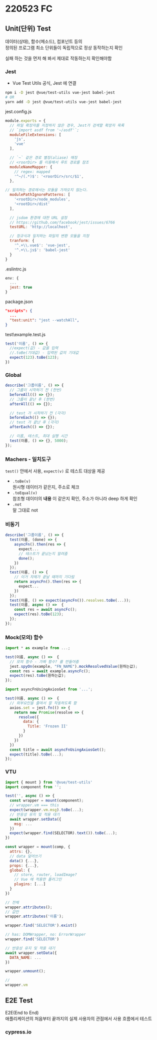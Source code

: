 # 220523 FC

## Unit(단위) Test
데이터(상태), 함수(메소드), 컴포넌트 등의  
정의된 프로그램 최소 단위들이 독립적으로 정상 동작하는지 확인  

실패 하는 것을 먼저 해 봐서 제대로 작동하는지 확인해야함

### Jest
- Vue Test Utils
  공식, Jest 에 연결

```sh
npm i -D jest @vue/test-utils vue-jest babel-jest
# OR
yarn add -D jest @vue/test-utils vue-jest babel-jest
```

jest.config.js
```js
module.exports = {
  // 파일 확장자를 지정하지 않은 경우, Jest가 검색할 확장자 목록
  // `import asdf from '~/asdf'`;
  moduleFileExtensions: [
    'js',
    'vue'
  ],

  // `~` 같은 경로 별칭(aliase) 매칭
  // <roorDir> 를 이용해서 루트 경로를 참조
  moduleNameMapper: {
    // regex: mapped
    '^~/(.*)$': '<roorDir>/src/$1',
  },

// 일치하는 경로에서는 모듈을 가져오지 않는다.
  modulePathIgnorePatterns: [
    '<rootDir>/node_modules',
    '<rootDir>/dist'
  ],

  // jsdom 환경에 대한 URL 설정
  // https://github.com/facebook/jest/issues/6766
  testURL: 'http://localhost',

  // 정규식과 일치하는 파일의 변환 모듈을 지정
  tranform: {
    '^.+\\.vue$': 'vue-jest',
    '^.+\\.js$': 'babel-jest'
  }
}
```

.eslintrc.js
```js
env: {
  ...
  jest: true
}
```

package.json
```json
"scripts": {
  ...
  "test:unit": "jest --watchAll",
}
```
test\example.test.js
```js
test('이름', () => {
  //expect(값) - 값을 입력
  //.toBe(기대값) - 입력된 값의 기대값
  expect(123).toBe(123);
})
```

### Global
```js
describe('그룹이름', () => {
  // 그룹이 시작하기 전 (한번)
  beforeAll(() => {});
  // 그룹이 끝난 후 (한번)
  afterAll(() => {});

  // test 가 시작하기 전 (각각)
  beforeEach(() => {});
  // test 가 끝난 후 (각각)
  afterEach(() => {});

  // 이름, 테스트, 최대 실행 시간
  test(이름, () => {}, 5000);
});
```

### Machers - 일치도구
`test()` 안에서 사용, `expect(v)` 로 테스트 대상을 제공
- `.toBe(v)`  
  원시형 데이터가 같은지, 주소로 체크
- `.toEqual(v)`  
  참조형 데이터의 **내용** 이 같은지 확인, 주소가 아니라 deep 하게 확인  
- `.not`  
  말 그대로 not

### 비동기
```js
describe('그룹이름', () => {
  test(이름, (done) => {
    asyncFn().then(res => {
      expect...
      // 테스트가 끝났는지 알려줌
      done();
    })
  });
  test(이름, () => {
    // 이거 자체가 끝날 때까지 기다림
    return asyncFn().then(res => {
      expect...
    })
  });
  test(이름, () => expect(asyncFn()).resolves.toBe(...));
  test(이름, async () =>  {
    const res = await asyncFc();
    expect(res).toBe(123);
  });
});

```

### Mock(모의) 함수
```js
import * as example from ...;

test(이름, async () =>  {
  // 모의 함수 - 가짜 함수? 를 만들어줌
  jest.spyOn(example, "FN_NAME").mockResolvedValue(원하는값);
  const res = await example.asyncFc();
  expect(res).toBe(원하는값);
});

import asyncFnUsingAxiosGet from '...';

test(이름, async () =>  {
  // 외부요인을 줄여서 잘 작동하도록 함
  axios.set = jest.fn(() => {
    return new Promise(resolve => {
      resolve({
        data: {
          Title: 'Frozen II'
        }
      })
    })
  })
  const title = await asyncFnUsingAxiosGet();
  expect(title).toBe(...);
});

```

### VTU
```js
import { mount } from '@vue/test-utils'
import component from '';

test('', async () => {
  const wrapper = mount(component);
  // wrapper.vm === this
  expect(wrapper.vm.msg).toBe(...);
  // 반응성 유지 및 적용 대기
  await wrapper.setData({
    msg: ...
  })
  expect(wrapper.find(SELECTOR).text()).toBe(...);
})

const wrapper = mount(comp, {
  attrs: {},
  // data 덮어쓰기
  data() {...},
  props: {...},
  global: {
    // store, router, loadImage?
    // Vue 에 적용한 플러그인
    plugins: [...]
  }
})

// 전체
wrapper.attributes();
// 값만
wrapper.attributes('이름');

wrapper.find('SELECTOR').exist()

// has: DOMWrapper, no: ErrorWrapper
wrapper.find('SELECTOR')

// 반응성 유지 및 적용 대기
await wrapper.setData({
  DATA_NAME: ...
})

wrapper.unmount();

//
wrapper.vm

```


## E2E Test
E2E(End to End)  
애플리케이션의 처음부터 끝까지의 실제 사용자의 관점에서 사용 흐름에서 테스트

### cypress.io